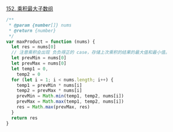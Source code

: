 [152. 乘积最大子数组](https://leetcode-cn.com/problems/maximum-product-subarray/)

```javascript
/**
 * @param {number[]} nums
 * @return {number}
 */
var maxProduct = function (nums) {
  let res = nums[0]
  // 注意乘积会出现 负负得正的 case，存储上次乘积的结果的最大值和最小值。
  let prevMin = nums[0]
  let prevMax = nums[0]
  let temp1 = 0,
    temp2 = 0
  for (let i = 1; i < nums.length; i++) {
    temp1 = prevMin * nums[i]
    temp2 = prevMax * nums[i]
    prevMin = Math.min(temp1, temp2, nums[i])
    prevMax = Math.max(temp1, temp2, nums[i])
    res = Math.max(prevMax, res)
  }
  return res
}
```
